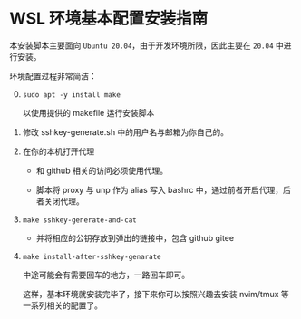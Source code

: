 # WSL 环境基本配置安装指南

本安装脚本主要面向 `Ubuntu 20.04`，由于开发环境所限，因此主要在 `20.04` 中进行安装。

环境配置过程非常简洁：

0. `sudo apt -y install make`

   以使用提供的 makefile 运行安装脚本

1. 修改 sshkey-generate.sh 中的用户名与邮箱为你自己的。

2. 在你的本机打开代理
   
   - 和 github 相关的访问必须使用代理。
   
   - 脚本将 proxy 与 unp 作为 alias 写入 bashrc 中，通过前者开启代理，后者关闭代理。

3. `make sshkey-generate-and-cat` 

   - 并将相应的公钥存放到弹出的链接中，包含 github gitee

4. `make install-after-sshkey-genarate`

   中途可能会有需要回车的地方，一路回车即可。

   这样，基本环境就安装完毕了，接下来你可以按照兴趣去安装 nvim/tmux 等一系列相关的配置了。
